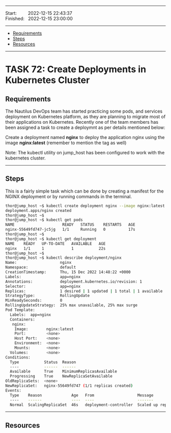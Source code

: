 
------------------------------

Start: &nbsp;&nbsp;&nbsp;&nbsp;&nbsp;&nbsp;&nbsp;&nbsp;2022-12-15 22:43:37  
Finished: &nbsp;&nbsp;2022-12-15 23:00:00

------------------------------

- [Requirements](#requirements)
- [Steps](#steps)
- [Resources](#resources)

------------------------------

# TASK 72: Create Deployments in Kubernetes Cluster

## Requirements

The Nautilus DevOps team has started practicing some pods, and services deployment on Kubernetes platform, as they are planning to migrate most of their applications on Kubernetes. Recently one of the team members has been assigned a task to create a deploymnt as per details mentioned below:

Create a deployment named **nginx** to deploy the application nginx using the image **nginx:latest** (remember to mention the tag as well)

Note: The kubectl utility on jump_host has been configured to work with the kubernetes cluster.

------------------------------

## Steps

This is a fairly simple task which can be done by creating a manifest for the NGINX deployment
or by running commands in the terminal.

```bash
thor@jump_host ~$ kubectl create deployment nginx --image nginx:latest
deployment.apps/nginx created
thor@jump_host ~$ 
thor@jump_host ~$ kubectl get pods
NAME                     READY   STATUS    RESTARTS   AGE
nginx-55649fd747-jc5jg   1/1     Running   0          17s
thor@jump_host ~$ 
thor@jump_host ~$ kubectl get deployment
NAME    READY   UP-TO-DATE   AVAILABLE   AGE
nginx   1/1     1            1           22s
thor@jump_host ~$ 
thor@jump_host ~$ kubectl describe deployment/nginx
Name:                   nginx
Namespace:              default
CreationTimestamp:      Thu, 15 Dec 2022 14:48:22 +0000
Labels:                 app=nginx
Annotations:            deployment.kubernetes.io/revision: 1
Selector:               app=nginx
Replicas:               1 desired | 1 updated | 1 total | 1 available | 0 unavailable
StrategyType:           RollingUpdate
MinReadySeconds:        0
RollingUpdateStrategy:  25% max unavailable, 25% max surge
Pod Template:
  Labels:  app=nginx
  Containers:
   nginx:
    Image:        nginx:latest
    Port:         <none>
    Host Port:    <none>
    Environment:  <none>
    Mounts:       <none>
  Volumes:        <none>
Conditions:
  Type           Status  Reason
  ----           ------  ------
  Available      True    MinimumReplicasAvailable
  Progressing    True    NewReplicaSetAvailable
OldReplicaSets:  <none>
NewReplicaSet:   nginx-55649fd747 (1/1 replicas created)
Events:
  Type    Reason             Age   From                   Message
  ----    ------             ----  ----                   -------
  Normal  ScalingReplicaSet  46s   deployment-controller  Scaled up replica set nginx-55649fd747 to 1 
```

------------------------------

## Resources